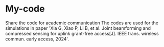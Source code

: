 # My-code
Share the code for academic communication
The codes are used for the simulations in paper 'Xia G, Xiao P, Li B, et al. Joint beamforming and compressed sensing for uplink grant-free access[J]. IEEE trans. wireless commun. early access, 2024'.
